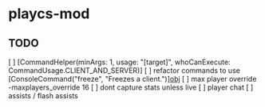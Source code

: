 # playcs-mod

## TODO

[ ] [CommandHelper(minArgs: 1, usage: "[target]", whoCanExecute: CommandUsage.CLIENT_AND_SERVER)]
[ ] refactor commands to use [ConsoleCommand("freeze", "Freezes a client.")][obj](obj)
[ ] max player override -maxplayers_override 16
[ ] dont capture stats unless live
[ ] player chat
[ ] assists / flash assists